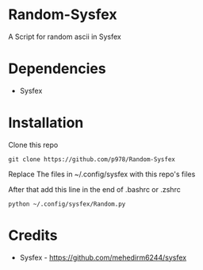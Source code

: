 # Random-Sysfex
A Script for random ascii in Sysfex

# Dependencies
- Sysfex

# Installation
Clone this repo

```
git clone https://github.com/p978/Random-Sysfex
```

Replace The files in ~/.config/sysfex with this repo's files

After that add this line in the end of .bashrc or .zshrc

```
python ~/.config/sysfex/Random.py
```


# Credits
- Sysfex - https://github.com/mehedirm6244/sysfex
